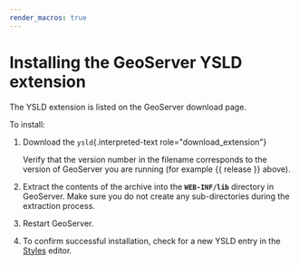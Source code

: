 ```yaml
---
render_macros: true
---
```


# Installing the GeoServer YSLD extension

The YSLD extension is listed on the GeoServer download page.

To install:

1.  Download the `ysld`{.interpreted-text role="download_extension"}

    Verify that the version number in the filename corresponds to the version of GeoServer you are running (for example {{ release }} above).

2.  Extract the contents of the archive into the **`WEB-INF/lib`** directory in GeoServer. Make sure you do not create any sub-directories during the extraction process.

3.  Restart GeoServer.

4.  To confirm successful installation, check for a new YSLD entry in the [Styles](../webadmin/index.md) editor.
